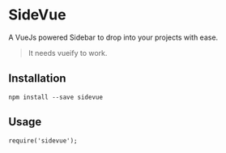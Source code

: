 # SideVue

A VueJs powered Sidebar to drop into your projects with ease.

> It needs vueify to work.

## Installation

```
npm install --save sidevue
```

## Usage

```
require('sidevue');
```

